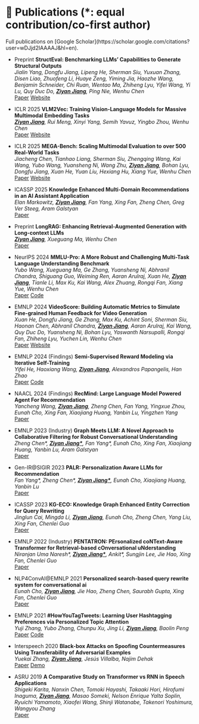 <h1 id="publications">📝 Publications (*: equal contribution/co-first author)</h1>
Full publications on [Google Scholar](https://scholar.google.com/citations?user=wDJjd2IAAAAJ&hl=en).

- <span class='paper-badge'>Preprint</span> **StructEval: Benchmarking LLMs’ Capabilities to Generate Structural Outputs**<br>
_Jialin Yang, Dongfu Jiang, Lipeng He, Sherman Siu, Yuxuan Zhang, Disen Liao, Zhuofeng Li, Huaye Zeng, Yiming Jia, Haozhe Wang, Benjamin Schneider, Chi Ruan, Wentao Ma, Zhiheng Lyu, Yifei Wang, Yi Lu, Quy Duc Do, <u><b>Ziyan Jiang</b></u>, Ping Nie, Wenhu Chen_<br>
<span class='paper-asset'><a href="https://arxiv.org/abs/2505.20139">Paper</a></span> <span class='paper-asset'><a href="https://tiger-ai-lab.github.io/StructEval/">Website</a></span>


- <span class='paper-badge'>ICLR 2025</span> **VLM2Vec: Training Vision-Language Models for Massive Multimodal Embedding Tasks**<br>
_<u><b>Ziyan Jiang</b></u>, Rui Meng, Xinyi Yang, Semih Yavuz, Yingbo Zhou, Wenhu Chen_<br>
<span class='paper-asset'><a href="https://arxiv.org/abs/2410.05160">Paper</a></span> <span class='paper-asset'><a href="https://tiger-ai-lab.github.io/VLM2Vec/">Website</a></span>


- <span class='paper-badge'>ICLR 2025</span> **MEGA-Bench: Scaling Multimodal Evaluation to over 500 Real-World Tasks**<br>
_Jiacheng Chen, Tianhao Liang, Sherman Siu, Zhengqing Wang, Kai Wang, Yubo Wang, Yuansheng Ni, Wang Zhu, <u><b>Ziyan Jiang</b></u>, Bohan Lyu, Dongfu Jiang, Xuan He, Yuan Liu, Hexiang Hu, Xiang Yue, Wenhu Chen_<br>
<span class='paper-asset'><a href="https://arxiv.org/abs/2410.10563">Paper</a></span> <span class='paper-asset'><a href="https://tiger-ai-lab.github.io/MEGA-Bench/">Website</a></span>


- <span class='paper-badge'>ICASSP 2025</span> **Knowledge Enhanced Multi-Domain Recommendations in an AI Assistant Application**<br>
_Elan Markowitz, <u><b>Ziyan Jiang</b></u>, Fan Yang, Xing Fan, Zheng Chen, Greg Ver Steeg, Aram Galstyan_<br>
<span class='paper-asset'><a href="https://arxiv.org/abs/2306.06302">Paper</a></span>


- <span class='paper-badge'>Preprint</span> **LongRAG: Enhancing Retrieval-Augmented Generation with Long-context LLMs**<br>
_<u><b>Ziyan Jiang</b></u>, Xueguang Ma, Wenhu Chen_<br>
<span class='paper-asset'><a href="https://arxiv.org/abs/2406.15319">Paper</a></span>


- <span class='paper-badge'>NeurIPS 2024</span> **MMLU-Pro: A More Robust and Challenging Multi-Task Language Understanding Benchmark**<br>
_Yubo Wang, Xueguang Ma, Ge Zhang, Yuansheng Ni, Abhranil Chandra, Shiguang Guo, Weiming Ren, Aaran Arulraj, Xuan He, <u><b>Ziyan Jiang</b></u>, Tianle Li, Max Ku, Kai Wang, Alex Zhuang, Rongqi Fan, Xiang Yue, Wenhu Chen_<br>
<span class='paper-asset'><a href="https://arxiv.org/pdf/2406.01574">Paper</a></span> <span class='paper-asset'><a href="https://github.com/TIGER-AI-Lab/MMLU-Pro">Code</a></span>


- <span class='paper-badge'>EMNLP 2024</span> **VideoScore: Building Automatic Metrics to Simulate Fine-grained Human Feedback for Video Generation**<br>
_Xuan He, Dongfu Jiang, Ge Zhang, Max Ku, Achint Soni, Sherman Siu, Haonan Chen, Abhranil Chandra, <u><b>Ziyan Jiang</b></u>, Aaran Arulraj, Kai Wang, Quy Duc Do, Yuansheng Ni, Bohan Lyu, Yaswanth Narsupalli, Rongqi Fan, Zhiheng Lyu, Yuchen Lin, Wenhu Chen_<br>
<span class='paper-asset'><a href="https://arxiv.org/abs/2406.15252">Paper</a></span> <span class='paper-asset'><a href="https://tiger-ai-lab.github.io/VideoScore/">Website</a></span>


- <span class='paper-badge'>EMNLP 2024 (Findings)</span> **Semi-Supervised Reward Modeling via Iterative Self-Training**<br>
_Yifei He, Haoxiang Wang, <u><b>Ziyan Jiang</b></u>, Alexandros Papangelis, Han Zhao_<br>
<span class='paper-asset'><a href="https://arxiv.org/abs/2409.06903">Paper</a></span> <span class='paper-asset'><a href="https://github.com/RLHFlow/RLHF-Reward-Modeling/tree/main/pair-pm/SSRM">Code</a></span>


- <span class='paper-badge'>NAACL 2024 (Findings)</span> **RecMind: Large Language Model Powered Agent For Recommendation**<br>
_Yancheng Wang, <u><b>Ziyan Jiang</b></u>, Zheng Chen, Fan Yang, Yingxue Zhou, Eunah Cho, Xing Fan, Xiaojiang Huang, Yanbin Lu, Yingzhen Yang_<br>
<span class='paper-asset'><a href="https://arxiv.org/abs/2308.14296">Paper</a></span>


- <span class='paper-badge'>EMNLP 2023 (Industry)</span> **Graph Meets LLM: A Novel Approach to Collaborative Filtering for Robust Conversational Understanding**<br>
_Zheng Chen\*, <u><b>Ziyan Jiang*</b></u>, Fan Yang\*, Eunah Cho, Xing Fan, Xiaojiang Huang, Yanbin Lu, Aram Galstyan_<br>
<span class='paper-asset'><a href="https://aclanthology.org/2023.emnlp-industry.75/">Paper</a></span>


- <span class='paper-badge'>Gen-IR@SIGIR 2023</span> **PALR: Personalization Aware LLMs for Recommendation**<br>
_Fan Yang\*, Zheng Chen\*, <u><b>Ziyan Jiang*</b></u>, Eunah Cho, Xiaojiang Huang, Yanbin Lu_<br>
<span class='paper-asset'><a href="https://arxiv.org/abs/2305.07622">Paper</a></span>


- <span class='paper-badge'>ICASSP 2023</span> **KG-ECO: Knowledge Graph Enhanced Entity Correction for Query Rewriting**<br>
_Jinglun Cai, Mingda Li, <u><b>Ziyan Jiang</b></u>, Eunah Cho, Zheng Chen, Yang Liu, Xing Fan, Chenlei Guo_<br>
<span class='paper-asset'><a href="https://arxiv.org/abs/2302.10454">Paper</a></span>


- <span class='paper-badge'>EMNLP 2022 (Industry)</span> **PENTATRON: PErsonalized coNText-Aware Transformer for Retrieval-based cOnversational uNderstanding**<br>
_Niranjan Uma Naresh\*, <u><b>Ziyan Jiang*</b></u>, Ankit\*, Sungjin Lee, Jie Hao, Xing Fan, Chenlei Guo_<br>
<span class='paper-asset'><a href="https://arxiv.org/abs/2210.12308">Paper</a></span>


- <span class='paper-badge'>NLP4ConvAI@EMNLP 2021</span> **Personalized search-based query rewrite system for conversational ai**<br>
_Eunah Cho, <u><b>Ziyan Jiang</b></u>, Jie Hao, Zheng Chen, Saurabh Gupta, Xing Fan, Chenlei Guo_<br>
<span class='paper-asset'><a href="https://aclanthology.org/2021.nlp4convai-1.17/">Paper</a></span>


- <span class='paper-badge'>EMNLP 2021</span> **#HowYouTagTweets: Learning User Hashtagging Preferences via Personalized Topic Attention**<br>
_Yuji Zhang, Yubo Zhang, Chunpu Xu, Jing Li, <u><b>Ziyan Jiang</b></u>, Baolin Peng_<br>
<span class='paper-asset'><a href="https://aclanthology.org/2021.emnlp-main.616/">Paper</a></span> <span class='paper-asset'><a href="https://github.com/polyusmart/Personalized-Hashtag-Preferences">Code</a></span>


- <span class='paper-badge'>Interspeech 2020</span> **Black-box Attacks on Spoofing Countermeasures Using Transferability of Adversarial Examples**<br>
_Yuekai Zhang, <u><b>Ziyan Jiang</b></u>, Jesús Villalba, Najim Dehak_<br>
<span class='paper-asset'><a href="https://www.isca-archive.org/interspeech_2020/zhang20ha_interspeech.pdf">Paper</a></span> <span class='paper-asset'><a href="https://xmhzz2018.github.io/adv-transfer-demo/">Demo</a></span>


- <span class='paper-badge'>ASRU 2019</span> **A Comparative Study on Transformer vs RNN in Speech Applications**<br>
_Shigeki Karita, Nanxin Chen, Tomoki Hayashi, Takaaki Hori, Hirofumi Inaguma, <u><b>Ziyan Jiang</b></u>, Masao Someki, Nelson Enrique Yalta Soplin, Ryuichi Yamamoto, Xiaofei Wang, Shinji Watanabe, Takenori Yoshimura, Wangyou Zhang_<br>
<span class='paper-asset'><a href="https://arxiv.org/abs/1909.06317">Paper</a></span>

